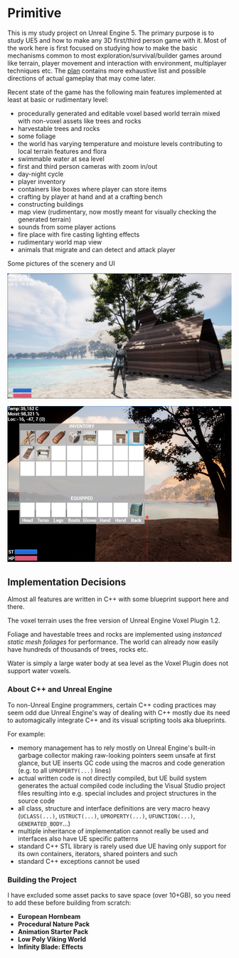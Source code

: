 # Primitive

This is my study project on Unreal Engine 5. The primary purpose is to study UE5 and how to make any 3D first/third person game with it. Most of the work here is first focused on studying how to make the basic mechanisms common to most exploration/survival/builder games around like terrain, player movement and interaction with environment, multiplayer techniques etc. The [plan](docs/plan.md) contains more exhaustive list and possible directions of actual gameplay that may come later.

Recent state of the game has the following main features implemented at least at basic or rudimentary level:

- procedurally generated and editable voxel based world terrain mixed with non-voxel assets like trees and rocks
- harvestable trees and rocks
- some foliage
- the world has varying temperature and moisture levels contributing to local terrain features and flora
- swimmable water at sea level
- first and third person cameras with zoom in/out
- day-night cycle
- player inventory
- containers like boxes where player can store items
- crafting by player at hand and at a crafting bench
- constructing buildings
- map view (rudimentary, now mostly meant for visually checking the generated terrain)
- sounds from some player actions
- fire place with fire casting lighting effects
- rudimentary world map view
- animals that migrate and can detect and attack player

Some pictures of the scenery and UI

![Beach House](docs/beach-house.png)

![Inventory UI](docs/inventory.png)


## Implementation Decisions

Almost all features are written in C++ with some blueprint support here and there.

The voxel terrain uses the free version of Unreal Engine Voxel Plugin 1.2.

Foliage and havestable trees and rocks are implemented using *instanced static mesh foliages* for performance. The world can already now easily have hundreds of thousands of trees, rocks etc.

Water is simply a large water body at sea level as the Voxel Plugin does not support water voxels.


### About C++ and Unreal Engine

To non-Unreal Engine programmers, certain C++ coding practices may seem odd due Unreal Engine's way of dealing with C++ mostly due its need to automagically integrate C++ and its visual scripting tools aka blueprints.

For example:

- memory management has to rely mostly on Unreal Engine's built-in garbage collector making raw-looking pointers seem unsafe at first glance, but UE inserts GC code using the macros and code generation (e.g. to all ```UPROPERTY(...)``` lines)
- actual written code is not directly compiled, but UE build system generates the actual compiled code including the Visual Studio project files resulting into e.g. special includes and project structures in the source code
- all class, structure and interface definitions are very macro heavy (```UCLASS(...)```, ```USTRUCT(...)```, ```UPROPERTY(...)```, ```UFUNCTION(...)```, ```GENERATED_BODY```...)
- multiple inheritance of implementation cannot really be used and interfaces also have UE specific patterns
- standard C++ STL library is rarely used due UE having only support for its own containers, iterators, shared pointers and such
- standard C++ exceptions cannot be used


### Building the Project

I have excluded some asset packs to save space (over 10+GB), so you need to add these before building from scratch:
- **European Hornbeam**
- **Procedural Nature Pack**
- **Animation Starter Pack**
- **Low Poly Viking World**
- **Infinity Blade: Effects**
